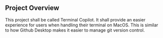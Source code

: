 ## Project Overview

This project shall be called Terminal Copilot. It shall provide an easier experience for users when handling their terminal on MacOS. This is similar to how Github Desktop makes it easier to manage git version control.